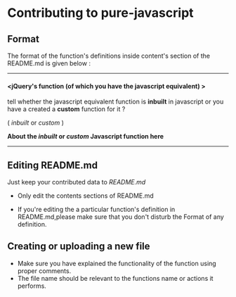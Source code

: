 # Contributing to pure-javascript

## Format
 
The format of the function's definitions inside content's section of the README.md is given below : 

----------------------------------------------------

#### <jQuery's function (of which you have the javascript equivalent) >
 
tell whether the javascript equivalent function is **inbuilt** in javascript or you have a created a  **custom** function for it  ?

( _inbuilt_ or _custom_ )

**About the _inbuilt_ or _custom_ Javascript function here**

--------------------------------------------------------


## Editing README.md

Just keep your contributed data to *README.md* 

- Only edit the contents sections of README.md

- If you're editing the a particular function's definition in README.md,please make sure that you don't disturb the Format of any definition.

## Creating or uploading a new file

- Make sure you have explained the functionality of the function using proper comments.
- The file name should be relevant to the functions name or actions it performs.
